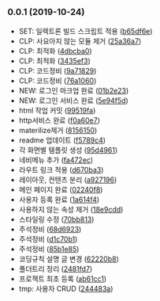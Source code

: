 ## <small>0.0.1 (2019-10-24)</small>

* SET: 일렉트론 빌드 스크립트 적용 ([b65df6e](https://github.com/esmoney/aims-client/commit/b65df6e))
* CLP: 사요아지 않는 모듈 제거 ([25a36a7](https://github.com/esmoney/aims-client/commit/25a36a7))
* CLP: 최적화 ([4dbcba0](https://github.com/esmoney/aims-client/commit/4dbcba0))
* CLP: 최적화 ([3435ef3](https://github.com/esmoney/aims-client/commit/3435ef3))
* CLP: 코드정비 ([9a71829](https://github.com/esmoney/aims-client/commit/9a71829))
* CLP: 코드정비 ([76a1060](https://github.com/esmoney/aims-client/commit/76a1060))
* NEW: 로그인 마크업 완료 ([01b2e23](https://github.com/esmoney/aims-client/commit/01b2e23))
* NEW: 로그인 서비스 완료 ([5e94f5d](https://github.com/esmoney/aims-client/commit/5e94f5d))
* html 작업 커밋 ([99519fa](https://github.com/esmoney/aims-client/commit/99519fa))
* http서비스 완료 ([f0a60e7](https://github.com/esmoney/aims-client/commit/f0a60e7))
* materilize제거 ([8156150](https://github.com/esmoney/aims-client/commit/8156150))
* readme 업데이트 ([f5789c4](https://github.com/esmoney/aims-client/commit/f5789c4))
* 각 화면별 템플릿 생성 ([95d4961](https://github.com/esmoney/aims-client/commit/95d4961))
* 네비메뉴 추가 ([fa472ec](https://github.com/esmoney/aims-client/commit/fa472ec))
* 라우트 링크 적용 ([d670ba3](https://github.com/esmoney/aims-client/commit/d670ba3))
* 레이아웃, 컨텐츠 분리 ([a927196](https://github.com/esmoney/aims-client/commit/a927196))
* 메인 페이지 완료 ([02240f8](https://github.com/esmoney/aims-client/commit/02240f8))
* 사용자 등록 완료 ([1a614f4](https://github.com/esmoney/aims-client/commit/1a614f4))
* 사용하지 않는 속성 제거 ([18e9cdd](https://github.com/esmoney/aims-client/commit/18e9cdd))
* 스타일링 수정 ([70bb813](https://github.com/esmoney/aims-client/commit/70bb813))
* 주석정비 ([68d6923](https://github.com/esmoney/aims-client/commit/68d6923))
* 주석정비 ([d1c70b1](https://github.com/esmoney/aims-client/commit/d1c70b1))
* 주석정비 ([85b1e85](https://github.com/esmoney/aims-client/commit/85b1e85))
* 코딩규칙 설명 글 변경 ([62220b8](https://github.com/esmoney/aims-client/commit/62220b8))
* 폴더트리 정리 ([2481fd7](https://github.com/esmoney/aims-client/commit/2481fd7))
* 프로젝트 최초 등록 ([ab61cc1](https://github.com/esmoney/aims-client/commit/ab61cc1))
* tmp: 사용자 CRUD ([244483a](https://github.com/esmoney/aims-client/commit/244483a))



